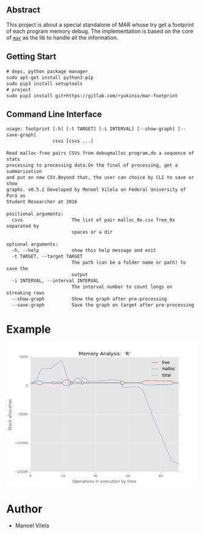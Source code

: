 ## Abstract

This project is about a special standalone of MAR whose try get a footprint of each program memory debug. The implementation is based on the core of [`mar`](https://gitlab.com/ryukinix/mar) as the lib to handle all the information.

## Getting Start

```
# deps, python package manager
sudo apt-get install python3-pip
sudo pip3 install setuptools
# project
sudo pip3 install git+https://gitlab.com/ryukinix/mar-footprint
```

## Command Line Interface
```
usage: footprint [-h] [-t TARGET] [-i INTERVAL] [--show-graph] [--save-graph]
                 csvs [csvs ...]

Read malloc-free pairs CSVs from debugmalloc program,do a sequence of stats
processing to processing data.On the final of processing, get a summarization
and put on new CSV.Beyond that, the user can choice by CLI to save or show
graphs. v0.5.2 Developed by Manoel Vilela on Federal University of Pará as
Student Researcher at 2016

positional arguments:
  csvs                  The list of pair malloc_0x.csv free_0x separated by
                        spaces or a dir

optional arguments:
  -h, --help            show this help message and exit
  -t TARGET, --target TARGET
                        The path (can be a folder name or path) to save the
                        output
  -i INTERVAL, --interval INTERVAL
                        The interval number to count longs on streaking rows
  --show-graph          Show the graph after pre-processing
  --save-graph          Save the graph on target after pre-processing

```

# Example
![report-sample](r-report.jpg)

# Author

* Manoel Vilela